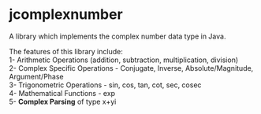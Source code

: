 jcomplexnumber
==============

A library which implements the complex number data type in Java. 

The features of this library include:  
1- Arithmetic Operations (addition, subtraction, multiplication, division)  
2- Complex Specific Operations - Conjugate, Inverse, Absolute/Magnitude, Argument/Phase  
3- Trigonometric Operations - sin, cos, tan, cot, sec, cosec  
4- Mathematical Functions - exp  
5- **Complex Parsing** of type x+yi  
